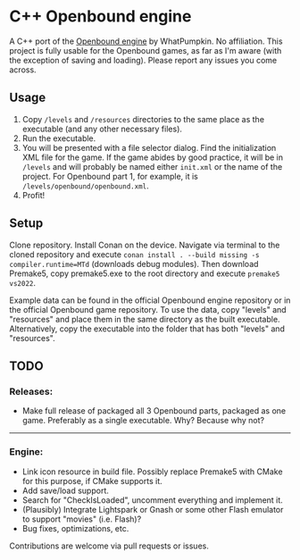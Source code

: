 # C++ Openbound engine
A C++ port of the [Openbound engine](https://github.com/WhatPumpkin/Sburb) by WhatPumpkin. No affiliation.
This project is fully usable for the Openbound games, as far as I'm aware (with the exception of saving and loading). Please report any issues you come across.

## Usage
1. Copy `/levels` and `/resources` directories to the same place as the executable (and any other necessary files).
2. Run the executable.
3. You will be presented with a file selector dialog. Find the initialization XML file for the game. If the game abides by good practice, it will be in `/levels` and will probably be named either `init.xml` or the name of the project. For Openbound part 1, for example, it is `/levels/openbound/openbound.xml`.
4. Profit!

## Setup
Clone repository.
Install Conan on the device.
Navigate via terminal to the cloned repository and execute `conan install . --build missing -s compiler.runtime=MTd` (downloads debug modules).
Then download Premake5, copy premake5.exe to the root directory and execute `premake5 vs2022`.

Example data can be found in the official Openbound engine repository or in the official Openbound game repository. To use the data, copy "levels" and "resources" and place them in the same directory as the built executable. Alternatively, copy the executable into the folder that has both "levels" and "resources".

## TODO

### Releases:
- Make full release of packaged all 3 Openbound parts, packaged as one game. Preferably as a single executable. Why? Because why not?
---
### Engine:
- Link icon resource in build file. Possibly replace Premake5 with CMake for this purpose, if CMake supports it.
- Add save/load support.
- Search for "CheckIsLoaded", uncomment everything and implement it.
- (Plausibly) Integrate Lightspark or Gnash or some other Flash emulator to support "movies" (i.e. Flash)?
- Bug fixes, optimizations, etc.

Contributions are welcome via pull requests or issues.